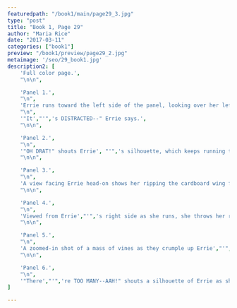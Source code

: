 ```yaml
---
featuredpath: "/book1/main/page29_3.jpg"
type: "post"
title: "Book 1, Page 29"
author: "Maria Rice"
date: "2017-03-11"
categories: ["book1"]
preview: "/book1/preview/page29_2.jpg"
metaimage: '/seo/29_book1.jpg'
description2: [
    'Full color page.',
    "\n\n",

    'Panel 1.',
    "\n",
    'Errie runs toward the left side of the panel, looking over her left shoulder. Her right fist is raised, showing that her right arm is free of her cardboard wing.',
    "\n",
    '"It',"'",'s DISTRACTED--" Errie says.',
    "\n\n",

    'Panel 2.',
    "\n",
    '"OH DRAT!" shouts Errie', "'",'s silhouette, which keeps running to the left, off of the silhouette of the wooden bridge centered in the panel and towards the trees on the far left. Silhouettes of the vines reach out from the right side of the panel, crawling across the creaking bridge. More vines branch out from a tree standing on the right side of the panel. All the vines glow limegreen.',
    "\n\n",

    'Panel 3.',
    "\n",
    'A view facing Errie head-on shows her ripping the cardboard wing from her left arm as she runs. The rustling sound of the vines grows louder ("SH-SH-SH-SH").',
    "\n\n",

    'Panel 4.',
    "\n",
    'Viewed from Errie',"'",'s right side as she runs, she throws her right arm behind her, looking in the same direction. "Ugh!" she grunts.',
    "\n\n",

    'Panel 5.',
    "\n",
    'A zoomed-in shot of a mass of vines as they crumple up Errie',"'",'s cardboard wing shows some of the vines crawling past it, in the direction of the viewer.',
    "\n\n",

    'Panel 6.',
    "\n",
    '"There',"'",'re TOO MANY--AAH!" shouts a silhouette of Errie as she trips on a rock and starts to fall toward the left side of the panel, where the grass slopes downward.',
]

---
```


